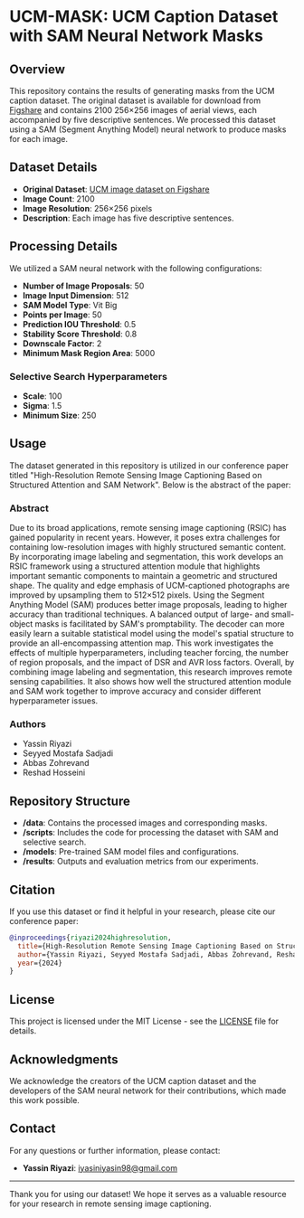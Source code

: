 # UCM-MASK: UCM Caption Dataset with SAM Neural Network Masks

## Overview

This repository contains the results of generating masks from the UCM caption dataset. The original dataset is available for download from [Figshare](https://figshare.com/articles/dataset/UCM_image_dataset/6085976/2) and contains 2100 256×256 images of aerial views, each accompanied by five descriptive sentences. We processed this dataset using a SAM (Segment Anything Model) neural network to produce masks for each image.

## Dataset Details

- **Original Dataset**: [UCM image dataset on Figshare](https://figshare.com/articles/dataset/UCM_image_dataset/6085976/2)
- **Image Count**: 2100
- **Image Resolution**: 256×256 pixels
- **Description**: Each image has five descriptive sentences.

## Processing Details

We utilized a SAM neural network with the following configurations:

- **Number of Image Proposals**: 50
- **Image Input Dimension**: 512
- **SAM Model Type**: Vit Big
- **Points per Image**: 50
- **Prediction IOU Threshold**: 0.5
- **Stability Score Threshold**: 0.8
- **Downscale Factor**: 2
- **Minimum Mask Region Area**: 5000

### Selective Search Hyperparameters

- **Scale**: 100
- **Sigma**: 1.5
- **Minimum Size**: 250

## Usage

The dataset generated in this repository is utilized in our conference paper titled "High-Resolution Remote Sensing Image Captioning Based on Structured Attention and SAM Network". Below is the abstract of the paper:

### Abstract

Due to its broad applications, remote sensing image captioning (RSIC) has gained popularity in recent years. However, it poses extra challenges for containing low-resolution images with highly structured semantic content. By incorporating image labeling and segmentation, this work develops an RSIC framework using a structured attention module that highlights important semantic components to maintain a geometric and structured shape. The quality and edge emphasis of UCM-captioned photographs are improved by upsampling them to 512×512 pixels. Using the Segment Anything Model (SAM) produces better image proposals, leading to higher accuracy than traditional techniques. A balanced output of large- and small-object masks is facilitated by SAM's promptability. The decoder can more easily learn a suitable statistical model using the model's spatial structure to provide an all-encompassing attention map. This work investigates the effects of multiple hyperparameters, including teacher forcing, the number of region proposals, and the impact of DSR and AVR loss factors. Overall, by combining image labeling and segmentation, this research improves remote sensing capabilities. It also shows how well the structured attention module and SAM work together to improve accuracy and consider different hyperparameter issues.

### Authors

- Yassin Riyazi
- Seyyed Mostafa Sadjadi
- Abbas Zohrevand
- Reshad Hosseini

## Repository Structure

- **/data**: Contains the processed images and corresponding masks.
- **/scripts**: Includes the code for processing the dataset with SAM and selective search.
- **/models**: Pre-trained SAM model files and configurations.
- **/results**: Outputs and evaluation metrics from our experiments.

## Citation

If you use this dataset or find it helpful in your research, please cite our conference paper:

```bibtex
@inproceedings{riyazi2024highresolution,
  title={High-Resolution Remote Sensing Image Captioning Based on Structured Attention and SAM Network},
  author={Yassin Riyazi, Seyyed Mostafa Sadjadi, Abbas Zohrevand, Reshad Hosseini},
  year={2024}
}
```

## License

This project is licensed under the MIT License - see the [LICENSE](LICENSE) file for details.

## Acknowledgments

We acknowledge the creators of the UCM caption dataset and the developers of the SAM neural network for their contributions, which made this work possible.

## Contact

For any questions or further information, please contact:

- **Yassin Riyazi**: iyasiniyasin98@gmail.com

---

Thank you for using our dataset! We hope it serves as a valuable resource for your research in remote sensing image captioning.
